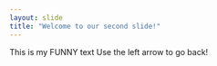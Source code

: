 ```yaml
---
layout: slide
title: "Welcome to our second slide!"
---
```

This is my FUNNY text
Use the left arrow to go back!
